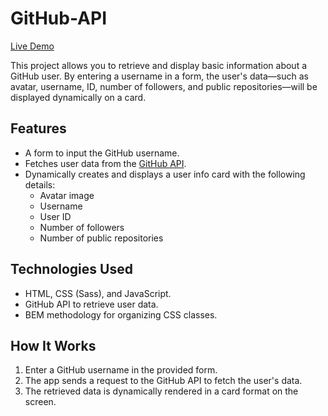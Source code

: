 # GitHub-API 

[Live Demo](https://stan-mqz.github.io/github-api/)

This project allows you to retrieve and display basic information about a GitHub user. By entering a username in a form, the user's data—such as avatar, username, ID, number of followers, and public repositories—will be displayed dynamically on a card.

## Features

- A form to input the GitHub username.
- Fetches user data from the [GitHub API](https://docs.github.com/en/rest).
- Dynamically creates and displays a user info card with the following details:
  - Avatar image
  - Username
  - User ID
  - Number of followers
  - Number of public repositories

## Technologies Used

- HTML, CSS (Sass), and JavaScript.
- GitHub API to retrieve user data.
- BEM methodology for organizing CSS classes.

## How It Works

1. Enter a GitHub username in the provided form.
2. The app sends a request to the GitHub API to fetch the user's data.
3. The retrieved data is dynamically rendered in a card format on the screen.
   
